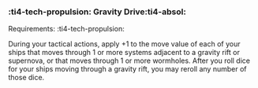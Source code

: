 ### :ti4-tech-propulsion: **Gravity Drive**:ti4-absol:

Requirements: :ti4-tech-propulsion:

During your tactical actions, apply +1 to the move value of each of your ships that moves through 1 or more systems adjacent to a gravity rift or supernova, or that moves through 1 or more wormholes.
After you roll dice for your ships moving through a gravity rift, you may reroll any number of those dice.

